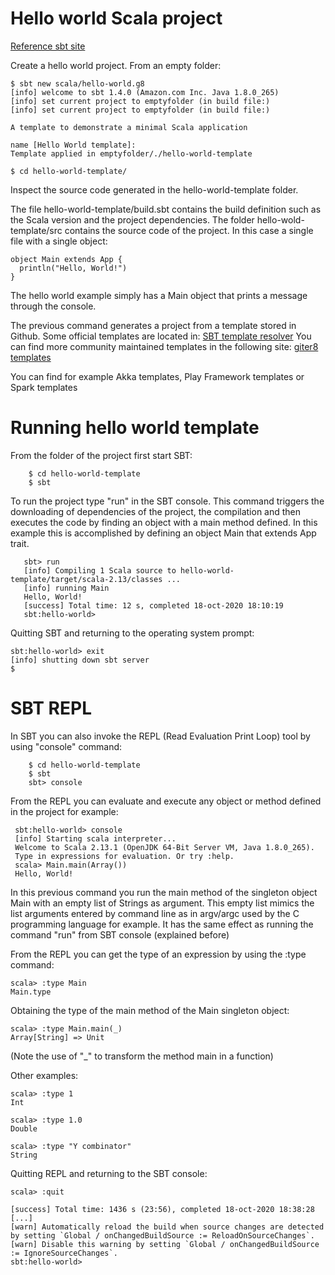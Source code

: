 # Hello world Scala project

[Reference sbt site](https://docs.scala-lang.org/getting-started/sbt-track/getting-started-with-scala-and-sbt-on-the-command-line.html)

Create a hello world project. From an empty folder:

```
$ sbt new scala/hello-world.g8
[info] welcome to sbt 1.4.0 (Amazon.com Inc. Java 1.8.0_265)
[info] set current project to emptyfolder (in build file:)
[info] set current project to emptyfolder (in build file:)

A template to demonstrate a minimal Scala application 

name [Hello World template]: 
Template applied in emptyfolder/./hello-world-template

$ cd hello-world-template/
```

Inspect the source code generated in the hello-world-template folder.

The file hello-world-template/build.sbt contains the build definition such as the Scala version and the project dependencies.
The folder hello-wold-template/src contains the source code of the project. In this case a single file with a single object:
```
object Main extends App {
  println("Hello, World!")
}
```

The hello world example simply has a Main object that prints a message through the console.

The previous command generates a project from a template stored in Github. 
Some official templates are located in: [SBT template resolver](https://www.scala-sbt.org/1.x/docs/sbt-new-and-Templates.html#Template+Resolver)
You can find more community maintained templates in the following site: [giter8 templates](https://github.com/foundweekends/giter8/wiki/giter8-templates)

You can find for example Akka templates, Play Framework templates or Spark templates

# Running hello world template

From the folder of the project first start SBT:
```
    $ cd hello-world-template
    $ sbt
```

To run the project type "run" in the SBT console.
This command triggers the downloading of dependencies of the project, the compilation and then executes the code by finding an object with a main method defined.
In this example this is accomplished by defining an object Main that extends App trait.

```
   sbt> run
   [info] Compiling 1 Scala source to hello-world-template/target/scala-2.13/classes ...
   [info] running Main 
   Hello, World!
   [success] Total time: 12 s, completed 18-oct-2020 18:10:19
   sbt:hello-world> 
```

Quitting SBT and returning to the operating system prompt:
```
sbt:hello-world> exit
[info] shutting down sbt server
$ 
```

# SBT REPL

In SBT you can also invoke the REPL (Read Evaluation Print Loop) tool by using "console" command:

```
    $ cd hello-world-template
    $ sbt
    sbt> console
```

From the REPL you can evaluate and execute any object or method defined in the project for example:
```
 sbt:hello-world> console
 [info] Starting scala interpreter...
 Welcome to Scala 2.13.1 (OpenJDK 64-Bit Server VM, Java 1.8.0_265).
 Type in expressions for evaluation. Or try :help.
 scala> Main.main(Array())
 Hello, World!
```

In this previous command you run the main method of the singleton object Main with an empty list of Strings as argument.
This empty list mimics the list arguments entered by command line as in argv/argc used by the C programming language for example.
It has the same effect as running the command "run" from SBT console (explained before)

From the REPL you can get the type of an expression by using the :type command:
```
scala> :type Main
Main.type
```

Obtaining the type of the main method of the Main singleton object:
```
scala> :type Main.main(_)
Array[String] => Unit
```
(Note the use of "_" to transform the method main in a function) 

Other examples:
```
scala> :type 1
Int

scala> :type 1.0
Double

scala> :type "Y combinator"
String
```

Quitting REPL and returning to the SBT console:
```
scala> :quit

[success] Total time: 1436 s (23:56), completed 18-oct-2020 18:38:28
[...]
[warn] Automatically reload the build when source changes are detected by setting `Global / onChangedBuildSource := ReloadOnSourceChanges`.
[warn] Disable this warning by setting `Global / onChangedBuildSource := IgnoreSourceChanges`.
sbt:hello-world> 
```

